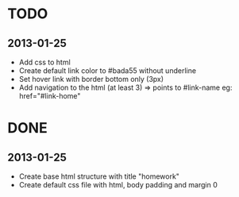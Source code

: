 # TODO

## 2013-01-25
* Add css to html
* Create default link color to #bada55 without underline
* Set hover link with border bottom only (3px)
* Add navigation to the html (at least 3) => points to #link-name eg: href="#link-home"

# DONE

## 2013-01-25
* Create base html structure with title "homework"
* Create default css file with html, body padding and margin 0
